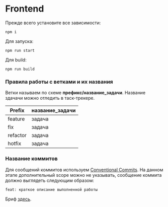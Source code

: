 # Frontend

Прежде всего установите все зависимости:

    npm i 

Для запуска:

    npm run start

Для build: 

    npm run build

### Правила работы с ветками и их названия

Ветки называем по схеме **префикс/название_задачи**. Название здачачи можно отледить в таск-трекере.

| Prefix   | название_задачи |
| -------- | --------------- |
| feature  | задача          |
| fix      | задача          |
| refactor | задача          |
| hotfix   | задача          |

### Название коммитов

Для сообщений коммитов используем [Conventional Commits](https://www.conventionalcommits.org/en/v1.0.0/). На данном этапе дополнительный scope можно не указывать, сообщение коммита должно выглядеть следующим образом:

    feat: краткое описание выполненной работы

Бриф [здесь](https://chlorinated-hortensia-ec4.notion.site/EasyDoo-4920d22915244be18bbd8a326d2fe8f0).
